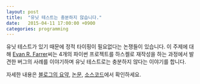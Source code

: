 ```yaml
---
layout: post
title:  "유닛 테스트는 충분하지 않습니다."
date:   2015-04-11 17:00:00 +0900
categories: programming
---
```


유닛 테스트가 있기 때문에 정적 타이핑이 필요없다는 논쟁들이 있습니다. 이 주제에 대해 [Evan R. Farrer](http://evanfarrer.blogspot.ca/)씨는 4개의 파이썬 프로젝트를 하스켈로 재작성을 하는 과정에서 발견한 버그의 사례를 이야기하며 유닛 테스트로는 충분하지 않다는 이야기를 합니다.

자세한 내용은 [블로그의 요약](http://evanfarrer.blogspot.ca/2012/06/unit-testing-isnt-enough-you-need.html), [논문](https://docs.google.com/open?id=0B5C1aVVb3qRONVhiNDBiNUw0am8), [소스코드](https://docs.google.com/open?id=0B5C1aVVb3qROS2dib0NtbzZCaVE)에서 확인하세요.
